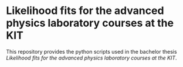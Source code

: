 # Likelihood fits for the advanced physics laboratory courses at the KIT

This repository provides the python scripts used in the bachelor thesis
*Likelihood fits for the advanced physics laboratory courses at the KIT*.
